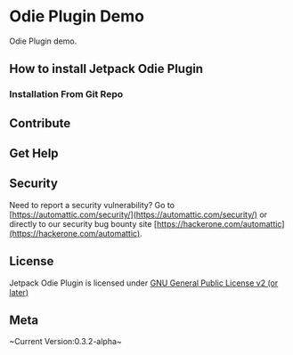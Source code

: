 # Odie Plugin Demo

Odie Plugin demo. 

## How to install Jetpack Odie Plugin

### Installation From Git Repo

## Contribute

## Get Help

## Security

Need to report a security vulnerability? Go to [https://automattic.com/security/](https://automattic.com/security/) or directly to our security bug bounty site [https://hackerone.com/automattic](https://hackerone.com/automattic).

## License

Jetpack Odie Plugin is licensed under [GNU General Public License v2 (or later)](./LICENSE.txt)

## Meta 

~Current Version:0.3.2-alpha~

